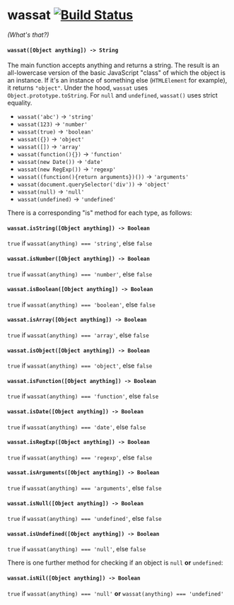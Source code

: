 # wassat [![Build Status](https://travis-ci.org/nickb1080/wassat.svg)](https://travis-ci.org/nickb1080/wassat)
_(What's that?)_

#### `wassat([Object anything]) -> String`
The main function accepts anything and returns a string. The result is an all-lowercase version of the basic JavaScript "class" of which the object is an instance. If it's an instance of something else (`HTMLElement` for example), it returns `"object"`. Under the hood, `wassat` uses `Object.prototype.toString`. For `null` and `undefined`, `wassat()` uses strict equality.

- `wassat('abc')` -> `'string'`
- `wassat(123)` -> `'number'`
- `wassat(true)` -> `'boolean'`
- `wassat({})` -> `'object'`
- `wassat([])` -> `'array'`
- `wassat(function(){})` -> `'function'`
- `wassat(new Date())` -> `'date'`
- `wassat(new RegExp())` -> `'regexp'`
- `wassat((function(){return arguments})())` -> `'arguments'`
- `wassat(document.querySelector('div'))` -> `'object'`
- `wassat(null)` -> `'null'`
- `wassat(undefined)` -> `'undefined'`

There is a corresponding "is" method for each type, as follows:

#### `wassat.isString([Object anything]) -> Boolean`
`true` if `wassat(anything) === 'string'`, else `false`

#### `wassat.isNumber([Object anything]) -> Boolean`
`true` if `wassat(anything) === 'number'`, else `false`

#### `wassat.isBoolean([Object anything]) -> Boolean`
`true` if `wassat(anything) === 'boolean'`, else `false`

#### `wassat.isArray([Object anything]) -> Boolean`
`true` if `wassat(anything) === 'array'`, else `false`

#### `wassat.isObject([Object anything]) -> Boolean`
`true` if `wassat(anything) === 'object'`, else `false`

#### `wassat.isFunction([Object anything]) -> Boolean`
`true` if `wassat(anything) === 'function'`, else `false`

#### `wassat.isDate([Object anything]) -> Boolean`
`true` if `wassat(anything) === 'date'`, else `false`

#### `wassat.isRegExp([Object anything]) -> Boolean`
`true` if `wassat(anything) === 'regexp'`, else `false`

#### `wassat.isArguments([Object anything]) -> Boolean`
`true` if `wassat(anything) === 'arguments'`, else `false`

#### `wassat.isNull([Object anything]) -> Boolean`
`true` if `wassat(anything) === 'undefined'`, else `false`

#### `wassat.isUndefined([Object anything]) -> Boolean`
`true` if `wassat(anything) === 'null'`, else `false`

There is one further method for checking if an object is `null` **or** `undefined`:

#### `wassat.isNil([Object anything]) -> Boolean`
`true` if `wassat(anything) === 'null'` **or** `wassat(anything) === 'undefined'`
